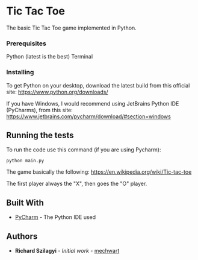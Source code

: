 # Tic Tac Toe 

The basic Tic Tac Toe game implemented in Python.

### Prerequisites

Python (latest is the best)
Terminal

### Installing

To get Python on your desktop, download the latest build from this official site:
https://www.python.org/downloads/

If you have Windows, I would recommend using JetBrains Python IDE (PyCharms), from this site:
https://www.jetbrains.com/pycharm/download/#section=windows

## Running the tests

To run the code use this command (if you are using Pycharm):
```
python main.py
```
The game basically the following: 
https://en.wikipedia.org/wiki/Tic-tac-toe

The first player always the "X", then goes the "O" player.


## Built With

* [PyCharm](https://www.jetbrains.com/pycharm/) - The Python IDE used

## Authors

* **Richard Szilagyi** - *Initial work* - [mechwart](https://github.com/mechwart)

